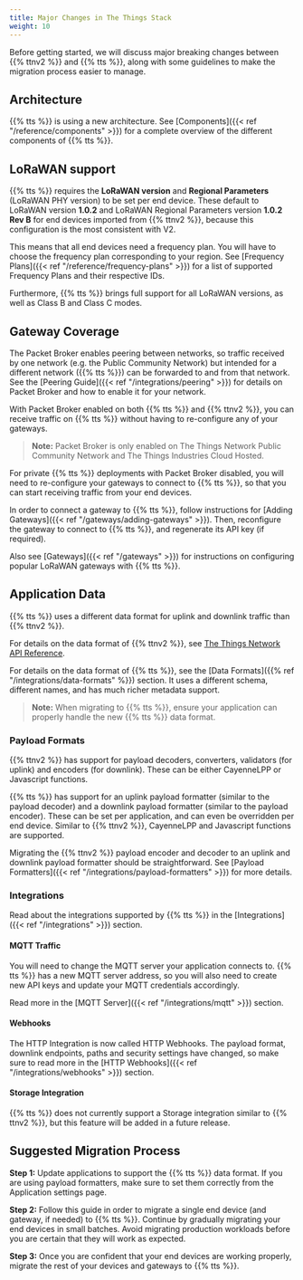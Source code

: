 ```yaml
---
title: Major Changes in The Things Stack
weight: 10
---
```


Before getting started, we will discuss major breaking changes between {{% ttnv2 %}} and {{% tts %}}, along with some guidelines to make the migration process easier to manage.

<!--more-->

## Architecture

{{% tts %}} is using a new architecture. See [Components]({{< ref "/reference/components" >}}) for a complete overview of the different components of {{% tts %}}.

## LoRaWAN support

{{% tts %}} requires the **LoRaWAN version** and **Regional Parameters** (LoRaWAN PHY version) to be set per end device. These default to LoRaWAN version **1.0.2** and LoRaWAN Regional Parameters version **1.0.2 Rev B** for end devices imported from {{% ttnv2 %}}, because this configuration is the most consistent with V2.

This means that all end devices need a frequency plan. You will have to choose the frequency plan corresponding to your region. See [Frequency Plans]({{< ref "/reference/frequency-plans" >}}) for a list of supported Frequency Plans and their respective IDs.

Furthermore, {{% tts %}} brings full support for all LoRaWAN versions, as well as Class B and Class C modes.

## Gateway Coverage

The Packet Broker enables peering between networks, so traffic received by one network (e.g. the Public Community Network) but intended for a different network ({{% tts %}}) can be forwarded to and from that network. See the [Peering Guide]({{< ref "/integrations/peering" >}}) for details on Packet Broker and how to enable it for your network.

With Packet Broker enabled on both {{% tts %}} and {{% ttnv2 %}}, you can receive traffic on {{% tts %}} without having to re-configure any of your gateways.

>**Note:** Packet Broker is only enabled on The Things Network Public Community Network and The Things Industries Cloud Hosted.

For private {{% tts %}} deployments with Packet Broker disabled, you will need to re-configure your gateways to connect to {{% tts %}}, so that you can start receiving traffic from your end devices.

In order to connect a gateway to {{% tts %}}, follow instructions for [Adding Gateways]({{< ref "/gateways/adding-gateways" >}}). Then, reconfigure the gateway to connect to {{% tts %}}, and regenerate its API key (if required).

Also see [Gateways]({{< ref "/gateways" >}}) for instructions on configuring popular LoRaWAN gateways with {{% tts %}}.

## Application Data

{{% tts %}} uses a different data format for uplink and downlink traffic than {{% ttnv2 %}}.

For details on the data format of {{% ttnv2 %}}, see [The Things Network API Reference](https://www.thethingsnetwork.org/docs/applications/mqtt/api.html).

For details on the data format of {{% tts %}}, see the [Data Formats]({{% ref "/integrations/data-formats" %}}) section. It uses a different schema, different names, and has much richer metadata support.

>**Note:** When migrating to {{% tts %}}, ensure your application can properly handle the new {{% tts %}} data format.

### Payload Formats

{{% ttnv2 %}} has support for payload decoders, converters, validators (for uplink) and encoders (for downlink). These can be either CayenneLPP or Javascript functions.

{{% tts %}} has support for an uplink payload formatter (similar to the payload decoder) and a downlink payload formatter (similar to the payload encoder). These can be set per application, and can even be overridden per end device. Similar to {{% ttnv2 %}}, CayenneLPP and Javascript functions are supported.

Migrating the {{% ttnv2 %}} payload encoder and decoder to an uplink and downlink payload formatter should be straightforward. See [Payload Formatters]({{< ref "/integrations/payload-formatters" >}}) for more details.

### Integrations

Read about the integrations supported by {{% tts %}} in the [Integrations]({{< ref "/integrations" >}}) section.

#### MQTT Traffic

You will need to change the MQTT server your application connects to. {{% tts %}} has a new MQTT server address, so you will also need to create new API keys and update your MQTT credentials accordingly.

Read more in the [MQTT Server]({{< ref "/integrations/mqtt" >}}) section.

#### Webhooks

The HTTP Integration is now called HTTP Webhooks. The payload format, downlink endpoints, paths and security settings have changed, so make sure to read more in the [HTTP Webhooks]({{< ref "/integrations/webhooks" >}}) section.

#### Storage Integration

{{% tts %}} does not currently support a Storage integration similar to {{% ttnv2 %}}, but this feature will be added in a future release.

## Suggested Migration Process

**Step 1:** Update applications to support the {{% tts %}} data format. If you are using payload formatters, make sure to set them correctly from the Application settings page.

**Step 2:** Follow this guide in order to migrate a single end device (and gateway, if needed) to {{% tts %}}. Continue by gradually migrating your end devices in small batches. Avoid migrating production workloads before you are certain that they will work as expected.

**Step 3:** Once you are confident that your end devices are working properly, migrate the rest of your devices and gateways to {{% tts %}}.
